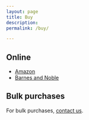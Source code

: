 ```yaml
---
layout: page
title: Buy
description: 
permalink: /buy/

---
```


## Online
* [Amazon](https://www.amazon.com/Distributed-Teams-Practice-Together-Physically/dp/1732254923/)
* [Barnes and Noble](https://www.barnesandnoble.com/w/distributed-teams-john-oduinn/1130974497?ean=9781732254930)

## Bulk purchases
For bulk purchases, [contact us](/contact).
